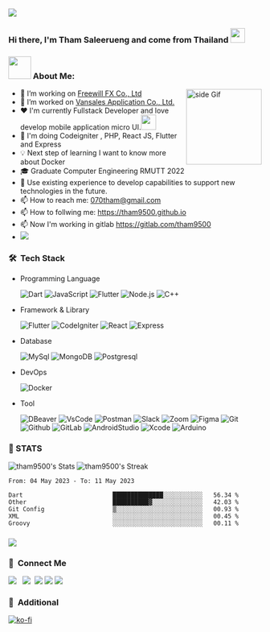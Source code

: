 ### <img src="https://raw.githubusercontent.com/sagar-viradiya/sagar-viradiya/master/resources/banner.png" width="auto">
### Hi there, I'm Tham Saleerueng and come from Thailand <img src="https://github.com/sciencepal/sciencepal/blob/master/assets/Hi.gif" width="29px">

### <img src="https://github.com/TheDudeThatCode/TheDudeThatCode/blob/master/Assets/Developer.gif" width="45" /> About Me:
<a href="https://ko-fi.com/Z8Z0KOEBF"> <img src="https://media3.giphy.com/media/ZEB6yFbLnhyQf7g3hn/giphy.gif" alt="side Gif" align="right" width="150" height="auto"/> </a>
 - 🔭 I’m working on [Freewill FX Co., Ltd](http://www.freewillfx.com/)
 - 🔭 I’m worked on [Vansales Application Co., Ltd.](https://vansalesapp.com/)
 - ❤️ I'm currently Fullstack Developer and love develop mobile application micro UI.<img src="https://media.giphy.com/media/WUlplcMpOCEmTGBtBW/giphy.gif" width="30">
 - 🌱 I'm doing Codeigniter , PHP, React JS, Flutter and Express
 - 💡 Next step of learning I want to know more about Docker
 - 🎓 Graduate Computer Engineering RMUTT 2022 
 - 💬 Use existing experience to develop capabilities to support new technologies in the future.
 - 📫 How to reach me: 070tham@gmail.com
 - 📫 How to follwing me: https://tham9500.github.io
 - 📫 Now I'm working in gitlab https://gitlab.com/tham9500
 - ![](https://img.shields.io/badge/Apple-MacBook_Pro_M2_Pro_14_2023-999999?style=flat-square&logo=apple&logoColor=white)

 
### 🛠 &nbsp;Tech Stack

 - Programming Language <br>

   ![Dart](https://img.shields.io/badge/dart-%230175C2.svg?style=for-the-badge&logo=dart&logoColor=white)
   ![JavaScript](https://img.shields.io/badge/javascript-%23323330.svg?style=for-the-badge&logo=javascript&logoColor=%23F7DF1E)
   ![Flutter](https://img.shields.io/badge/PHP-2800A4.svg?style=for-the-badge&logo=PHP&logoColor=white)
   ![Node.js](https://img.shields.io/badge/Node.js-%23323330.svg?style=for-the-badge&logo=Node.js&logoColor=white)
   ![C++](https://img.shields.io/badge/C++-AA97F0.svg?style=for-the-badge&logo=cplusplus&logoColor=0012A5)
   

 - Framework & Library <br>
 
   ![Flutter](https://img.shields.io/badge/Flutter-%2302569B.svg?style=for-the-badge&logo=Flutter&logoColor=white)
   ![CodeIgniter](https://img.shields.io/badge/CodeIgniter-FF5722.svg?style=for-the-badge&logo=CodeIgniter&logoColor=white)
   ![React](https://img.shields.io/badge/React-0499CD.svg?style=for-the-badge&logo=React&logoColor=white)
   ![Express](https://img.shields.io/badge/Express-711E1E.svg?style=for-the-badge&logo=Express&logoColor=white)
   
 

 - Database <br>

   ![MySql](https://img.shields.io/badge/MySql-FFFFFF.svg?style=for-the-badge&logo=MySql&logoColor=blue)
   ![MongoDB](https://img.shields.io/badge/MongoDB-007500.svg?style=for-the-badge&logo=MongoDB&logoColor=white)
   ![Postgresql](https://img.shields.io/badge/Postgresql-207E82.svg?style=for-the-badge&logo=Postgresql&logoColor=white)

 - DevOps <br>
 
   ![Docker](https://img.shields.io/badge/Docker-3C81BF.svg?style=for-the-badge&logo=Docker&logoColor=white)
 
 - Tool <br>
 
   ![DBeaver](https://img.shields.io/badge/DBeaver-00FF00.svg?style=for-the-badge&logo=DBeaver&logoColor=white)
   ![VsCode](https://img.shields.io/badge/VisualStudioCode-007ACC.svg?style=for-the-badge&logo=VisualStudioCode&logoColor=white)
   ![Postman](https://img.shields.io/badge/Postman-FF6C37.svg?style=for-the-badge&logo=Postman&logoColor=white)
   ![Slack](https://img.shields.io/badge/Slack-4A154B.svg?style=for-the-badge&logo=Slack&logoColor=white)
   ![Zoom](https://img.shields.io/badge/Zoom-2D8CFF.svg?style=for-the-badge&logo=Zoom&logoColor=white)
   ![Figma](https://img.shields.io/badge/Figma-FF6C37.svg?style=for-the-badge&logo=Figma&logoColor=white)
   ![Git](https://img.shields.io/badge/Git-F05032.svg?style=for-the-badge&logo=Git&logoColor=ffffff)
   ![Github](https://img.shields.io/badge/Github-181717.svg?style=for-the-badge&logo=Github&logoColor=ffffff)
   ![GitLab](https://img.shields.io/badge/GitLab-DE7900.svg?style=for-the-badge&logo=GitLab&logoColor=ffffff)
   ![AndroidStudio](https://img.shields.io/badge/AndroidStudio-00AF70.svg?style=for-the-badge&logo=AndroidStudio&logoColor=000000)
   ![Xcode](https://img.shields.io/badge/Xcode-00AFFF.svg?style=for-the-badge&logo=Xcode&logoColor=white)
   ![Arduino](https://img.shields.io/badge/Arduino-00FFFF.svg?style=for-the-badge&logo=Arduino&logoColor=Black)
 

 
<!--
**tham9500/tham9500** is a ✨ _special_ ✨ repository because its `README.md` (this file) appears on your GitHub profile.
[<img align="right" width="50%" src="https://github-readme-stats-ouuan.vercel.app/api?username=ouuan&theme=dark&show_icons=true">](https://metrics.lecoq.io/ouuan#gh-dark-mode-only)
[<img align="right" width="50%" src="https://github-readme-stats-ouuan.vercel.app/api?username=ouuan&show_icons=true">](https://metrics.lecoq.io/ouuan#gh-light-mode-only)


<!-- <! --cmd-k v or ctrl-k v	Open preview to the Side
cmd-shift-v or ctrl-shift-v	Open preview-- > -->
<!-- ![Repo](https://github-profile-summary-cards.vercel.app/api/cards/repos-per-language?username=tham9500&theme=dracula)
![Anurag's GitHub stats](https://github-readme-stats.vercel.app/api?username=tham9500&show_icons=true&theme=cobalt)
![Profile](https://github-profile-summary-cards.vercel.app/api/cards/profile-details?username=tham9500&theme=monokai) -->

### 📝 STATS 

<!-- ![Repo](http://github-profile-summary-cards.vercel.app/api/cards/repos-per-language?username=tham9500&theme=github_dark) -->
<!-- ![GitHub stats](http://github-profile-summary-cards.vercel.app/api/cards/stats?username=tham9500&theme=github_dark) -->

<!-- ![Commit](http://github-profile-summary-cards.vercel.app/api/cards/most-commit-language?username=tham9500&theme=github_dark)
![Time](http://github-profile-summary-cards.vercel.app/api/cards/productive-time?username=vn7n24fzkq&theme=github_dark&utcOffset=7) -->

<!-- ![Profile](http://github-profile-summary-cards.vercel.app/api/cards/profile-details?username=tham9500&theme=github_dark) -->
![tham9500's Stats](https://github-readme-stats.vercel.app/api?username=tham9500&theme=monokai&show_icons=true&hide_border=false&count_private=true)
![tham9500's Streak](https://github-readme-streak-stats.herokuapp.com/?user=tham9500&theme=monokai&hide_border=false)
<!-- ![tham9500's Top Languages](https://github-readme-stats.vercel.app/api/top-langs/?username=tham9500&theme=monokai&show_icons=true&hide_border=false&layout=compact) -->
<!-- ![Top Langs](https://github-readme-stats.vercel.app/api/top-langs/?username=tham9500&layout=donut&theme=radical)] -->



<!--START_SECTION:waka-->

```text
From: 04 May 2023 - To: 11 May 2023

Dart                         ██████████████░░░░░░░░░░░   56.34 %
Other                        ██████████▓░░░░░░░░░░░░░░   42.03 %
Git Config                   ▒░░░░░░░░░░░░░░░░░░░░░░░░   00.93 %
XML                          ░░░░░░░░░░░░░░░░░░░░░░░░░   00.45 %
Groovy                       ░░░░░░░░░░░░░░░░░░░░░░░░░   00.11 %
```

<!--END_SECTION:waka-->

### ![](https://komarev.com/ghpvc/?username=tham9500&style=for-the-badge&label=VISITOR)
### 💬 &nbsp;Connect Me
<p>
<a href ="https://www.facebook.com/maccaniarosan.tham/"><img src="https://img.shields.io/badge/tham saleerueng-F7F7F7?logo=facebook"></a> &nbsp;
<a href ="https://www.instagram.com/tham_saleerueng/"><img src="https://img.shields.io/badge/tham saleerueng-e4405f?logo=instagram&logoColor=f7f7f7"></a>&nbsp;
<a href ="https://gitlab.com/tham9500"><img src="https://img.shields.io/badge/tham9500-184aa8?logo=gitlab&logoColor="></a> 
<a href ="https://www.linkedin.com/in/tham-saleerueng-47b96b239/"><img src="https://img.shields.io/badge/Tham Saleerueng-0a66c2?logo=linkedin&logoColor="></a>
 <a href ="https://tham9500.github.io"><img src="https://img.shields.io/badge/Website-184aa8?logo=website&logoColor="></a> &nbsp;
 
### 💬 &nbsp;Additional
[![ko-fi](https://ko-fi.com/img/githubbutton_sm.svg)](https://ko-fi.com/Z8Z0KOEBF)

</p>



